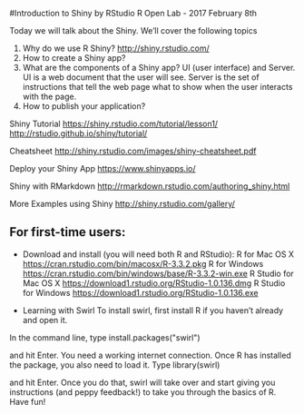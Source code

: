 #Introduction to Shiny by RStudio
R Open Lab - 2017 February 8th

Today we will talk about the Shiny. We’ll cover the following topics

1. Why do we use R Shiny?
http://shiny.rstudio.com/
2. How to create a Shiny app?
3. What are the components of a Shiny app?
UI (user interface) and Server. UI is a web document that the user will see. Server is the set of instructions that tell the web page what to show when the user interacts with the page.
4. How to publish your application?


Shiny Tutorial
https://shiny.rstudio.com/tutorial/lesson1/
http://rstudio.github.io/shiny/tutorial/

Cheatsheet
http://shiny.rstudio.com/images/shiny-cheatsheet.pdf

Deploy your Shiny App
https://www.shinyapps.io/

Shiny with RMarkdown
http://rmarkdown.rstudio.com/authoring_shiny.html

More Examples using Shiny
http://shiny.rstudio.com/gallery/





## For first-time users:

* Download and install (you will need both R and RStudio):
R for Mac OS X
<https://cran.rstudio.com/bin/macosx/R-3.3.2.pkg>
R for Windows
<https://cran.rstudio.com/bin/windows/base/R-3.3.2-win.exe>
R Studio for Mac OS X
<https://download1.rstudio.org/RStudio-1.0.136.dmg>
R Studio for Windows
<https://download1.rstudio.org/RStudio-1.0.136.exe>

* Learning with Swirl
To install swirl, first install R if you haven’t already and open it. 

In the command line, type
install.packages("swirl")

and hit Enter. You need a working internet connection. Once R has installed the package, you also need to load it. Type
library(swirl)

and hit Enter. Once you do that, swirl will take over and start giving you instructions (and peppy feedback!) to take you through the basics of R. Have fun!

